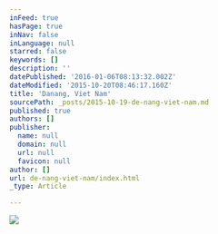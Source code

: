```yaml
---
inFeed: true
hasPage: true
inNav: false
inLanguage: null
starred: false
keywords: []
description: ''
datePublished: '2016-01-06T08:13:32.002Z'
dateModified: '2015-10-20T08:46:17.160Z'
title: 'Danang, Viet Nam'
sourcePath: _posts/2015-10-19-de-nang-viet-nam.md
published: true
authors: []
publisher:
  name: null
  domain: null
  url: null
  favicon: null
author: []
url: de-nang-viet-nam/index.html
_type: Article

---
```

![](https://the-grid-user-content.s3-us-west-2.amazonaws.com/e08525d9-c6d3-461d-b17d-3225a3a9d9f4.jpg)